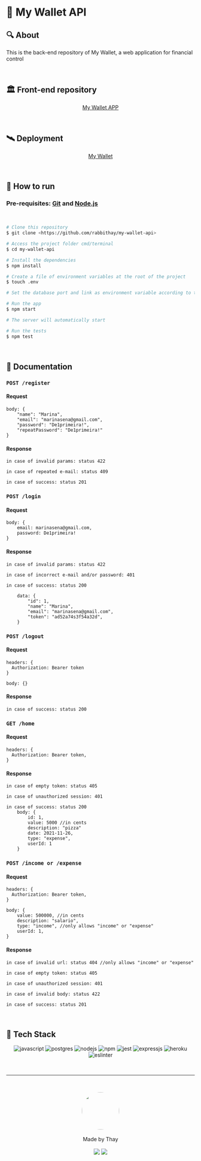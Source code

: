# 💸 My Wallet API

## 🔍 About

<p>
  This is the back-end repository of My Wallet, a web application for financial control
</p>

<br>

## 🏛️ Front-end repository

<p align="center"><a href="https://github.com/rabbithay/my-wallet" target='_blank'>My Wallet APP</a></p>

<br>

## 🛰️ Deployment

<p align="center"><a href="https://github.com/rabbithay/my-wallet" target='_blank'>My Wallet</a></p>

<br>

## 🚂 How to run

### Pre-requisites: <a style='color:inherit' href="https://git-scm.com">Git</a> and <a style='color:inherit' href="https://nodejs.org/en/">Node.js</a>

<br>

```bash
# Clone this repository
$ git clone <https://github.com/rabbithay/my-wallet-api>

# Access the project folder cmd/terminal
$ cd my-wallet-api

# Install the dependencies
$ npm install

# Create a file of environment variables at the root of the project
$ touch .env

# Set the database port and link as environment variable according to the ".env.example" file

# Run the app
$ npm start

# The server will automatically start

# Run the tests
$ npm test
```

<br>

## 📜 Documentation

### `POST /register`

#### Request

    body: {
        "name": "Marina",
        "email": "marinasena@gmail.com",
        "password": "De1primeira!",
        "repeatPassword": "De1primeira!"
    }

#### Response

    in case of invalid params: status 422

    in case of repeated e-mail: status 409

    in case of success: status 201


### `POST /login`

#### Request

    body: {
        email: marinasena@gmail.com,
        password: De1primeira!
    }

#### Response

    in case of invalid params: status 422

    in case of incorrect e-mail and/or password: 401

    in case of success: status 200

        data: {
            "id": 1,
            "name": "Marina",
            "email": "marinasena@gmail.com",
            "token": "ad52a74s3f54a32d",
        }


### `POST /logout`

#### Request

    headers: {
      Authorization: Bearer token
    }

    body: {}

#### Response

    in case of success: status 200


### `GET /home`

#### Request

    headers: {
      Authorization: Bearer token,
    }

#### Response

    in case of empty token: status 405

    in case of unauthorized session: 401

    in case of success: status 200
        body: {
            id: 1,
            value: 5000 //in cents
            description: "pizza"
            date: 2021-11-26,
            type: "expense",            
            userId: 1
        }


### `POST /income or /expense`

#### Request

    headers: {
      Authorization: Bearer token,
    }

    body: {
        value: 500000, //in cents
        description: "salario",
        type: "income", //only allows "income" or "expense"
        userId: 1,
    }

#### Response

    in case of invalid url: status 404 //only allows "income" or "expense"

    in case of empty token: status 405

    in case of unauthorized session: 401

    in case of invalid body: status 422

    in case of success: status 201


<br>

## 🧮 Tech Stack


<p align="center">
    <img alt="javascript" src="https://img.shields.io/badge/JavaScript-323330?style=for-the-badge&logo=javascript&logoColor=F7DF1E"/>
<img alt="postgres" src="https://img.shields.io/badge/PostgreSQL-316192?style=for-the-badge&logo=postgresql&logoColor=white"/>
<img alt="nodejs" src="https://img.shields.io/badge/Node.js-339933?style=for-the-badge&logo=nodedotjs&logoColor=white"/>
<img alt="npm" src="https://img.shields.io/badge/npm-CB3837?style=for-the-badge&logo=npm&logoColor=white"/>
<img alt="jest" src="https://img.shields.io/badge/Jest-C21325?style=for-the-badge&logo=jest&logoColor=white"/>
<img alt="expressjs" src="https://img.shields.io/badge/Express.js-000000?style=for-the-badge&logo=express&logoColor=white"/>
<img alt="heroku" src="https://img.shields.io/badge/Heroku-430098?style=for-the-badge&logo=heroku&logoColor=white"/>
<img alt="eslinter" src="https://img.shields.io/badge/eslint-3A33D1?style=for-the-badge&logo=eslint&logoColor=white"/>

</p>

<br>

---

<br>

<p align='center'>
  <img src="https://avatars.githubusercontent.com/u/80849707?v=4" width="100px;" style="border-radius: 50%;"/>
  <br><br>
  Made by Thay <br><br>
  <a href="https://www.linkedin.com/in/thayan%C3%A1-coelho/"><img src="https://img.shields.io/badge/linkedin-%230077B5.svg?&style=for-the-badge&logo=linkedin&logoColor=white"/></a>
  <a href="https://github.com/rabbithay"><img src="https://img.shields.io/badge/github-%23100000.svg?&style=for-the-badge&logo=github&logoColor=white" /></a>
</p>

<br><br>

